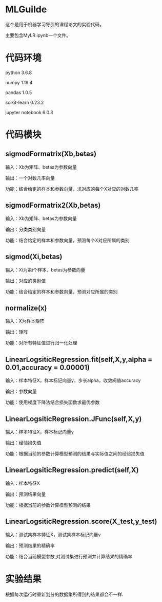 # MLGuilde
这个是用于机器学习导引的课程论文的实验代码。

主要包含MyLR.ipynb一个文件。

# 代码环境
python 3.6.8

numpy 1.19.4

pandas 1.0.5

scikit-learn 0.23.2

jupyter notebook 6.0.3

# 代码模块
## sigmodFormatrix(Xb,betas)
输入：Xb为矩阵、betas为参数向量

输出：一个对数几率向量

功能：结合给定的样本和参数向量，求对应的每个X对应的对数几率

## sigmodFormatrix2(Xb,betas)
输入：Xb为矩阵、betas为参数向量

输出：分类类别向量

功能：结合给定的样本和参数向量，预测每个X对应所属的类别

## sigmod(Xi,betas)
输入：Xi为第i个样本、betas为参数向量

输出：对应的类别值

功能：结合给定的样本和参数向量，预测对应所属的类别

## normalize(x)
输入：X为样本矩阵

输出：矩阵

功能：对所有特征值进行归一化处理

## LinearLogsiticRegression.fit(self,X,y,alpha = 0.01,accuracy = 0.00001)
输入：样本特征X，样本标记向量y，步长alpha，收敛阀值accuracy

输出：参数向量

功能：使用梯度下降法结合损失函数求最优参数

## LinearLogsiticRegression.JFunc(self,X,y)
输入：样本特征X，样本标记向量y

输出：经验损失值

功能：根据当前的参数计算模型预测的结果与实际值之间的经验损失值

## LinearLogsiticRegression.predict(self,X)
输入：样本特征X

输出：预测结果向量

功能：根据当前的参数计算模型预测的结果

## LinearLogsiticRegression.score(X_test,y_test)
输入：测试集样本特征X，测试集样本标记向量y

输出：预测结果的精确率

功能：结合当前模型参数,对测试集进行预测并计算结果的精确率

# 实验结果
根据每次运行时重新划分的数据集所得到的结果都会不一样.

